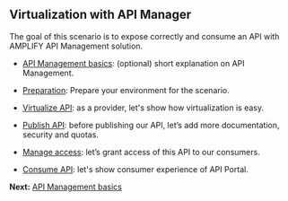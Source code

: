 ## Virtualization with API Manager

The goal of this scenario is to expose correctly and consume an API with AMPLIFY API Management solution.

- [API Management basics](./API_Management_basics): (optional) short explanation on API Management.

- [Preparation](./Preparation): Prepare your environment for the scenario.

- [Virtualize API](./Virtualize_API): as a provider, let's show how virtualization is easy.

- [Publish API](./Publish_API): before publishing our API, let’s add more documentation, security and quotas.

- [Manage access](./Manage_access): let’s grant access of this API to our consumers.

- [Consume API](./Consume_API):  let's show consumer experience of API Portal.

**Next:** [API Management basics](./API_Management_basics)